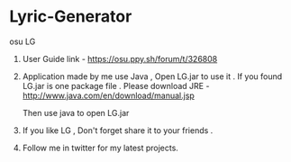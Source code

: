 # Lyric-Generator
osu LG

1. User Guide link  -  https://osu.ppy.sh/forum/t/326808

2. Application made by me use Java , Open LG.jar to use it . If you found LG.jar is one package file . Please download JRE  - http://www.java.com/en/download/manual.jsp 
  
   Then use java to open LG.jar

3. If you like LG , Don't forget share it to your friends .

4. Follow me in twitter for my latest projects.
